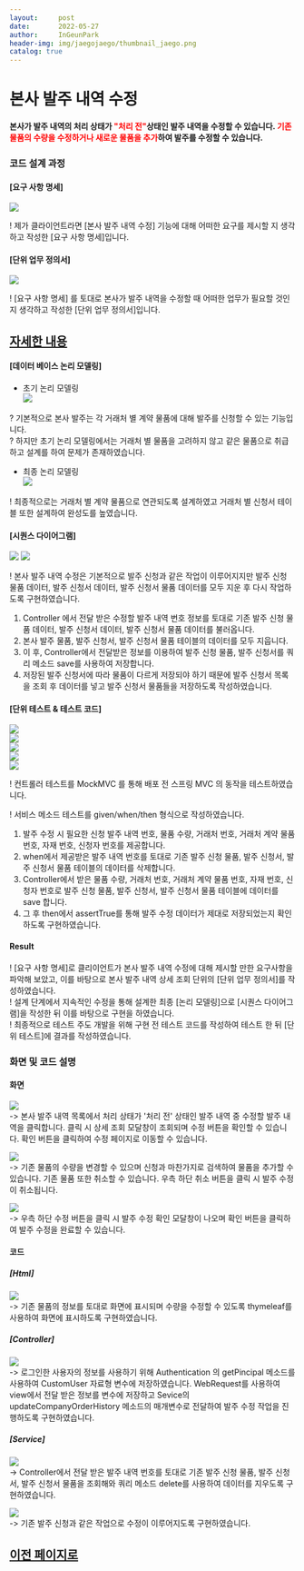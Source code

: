```yaml
---
layout:     post
date:       2022-05-27
author:     InGeunPark
header-img: img/jaegojaego/thumbnail_jaego.png
catalog: true
---
```


# 본사 발주 내역 수정

<p style="font-weight:bold">본사가 발주 내역의 처리 상태가 <font style="color:red;">"처리 전"</font>상태인 발주 내역을 수정할 수 있습니다. 
  <font style="color:red;">기존 물품의 수량을 수정하거나 새로운 물품을 추가</font>하여 발주를 수정할 수 있습니다. </p>

### 코드 설계 과정

#### [요구 사항 명세]
<img src="../../../../img/jaegojaego/companyOrderModify/company-order-modify_1.png"> <br>

! 제가 클라이언트라면 [본사 발주 내역 수정] 기능에 대해 어떠한 요구를 제시할 지 생각하고 작성한 [요구 사항 명세]입니다.

#### [단위 업무 정의서] 

<img src="../../../../img/jaegojaego/companyOrderModify/company-order-modify_2.png"> <br>

! [요구 사항 명세] 를 토대로 본사가 발주 내역을 수정할 때 어떠한 업무가 필요할 것인지 생각하고 작성한 [단위 업무 정의서]입니다.

## [자세한 내용](https://www.notion.so/912b85f8f7f645b6859401cccae0124b)

#### [데이터 베이스 논리 모델링]
- 초기 논리 모델링 <br>
<img src="../../../../img/jaegojaego/companyOrderList/company-order-list_3.png"> <br>

? 기본적으로 본사 발주는 각 거래처 별 계약 물품에 대해 발주를 신청할 수 있는 기능입니다. <br>
? 하지만 초기 논리 모델링에서는 거래처 별 물품을 고려하지 않고 같은 물품으로 취급하고 설계를 하여 문제가 존재하였습니다.

- 최종 논리 모델링 <br>
<img src="../../../../img/jaegojaego/companyOrderList/company-order-list_4.png"> <br>

! 최종적으로는 거래처 별 계약 물품으로 연관되도록 설계하였고 거래처 별 신청서 테이블 또한 설계하여 완성도를 높였습니다.

#### [시퀀스 다이어그램]

<img src="../../../../img/jaegojaego/companyOrderModify/company-order-modify_3.png">
<img src="../../../../img/jaegojaego/companyOrderModify/company-order-modify_4.png"> <br>

! 본사 발주 내역 수정은 기본적으로 발주 신청과 같은 작업이 이루어지지만 발주 신청 물품 데이터, 발주 신청서 데이터, 발주 신청서 물품 데이터를 모두 지운 후 다시 작업하도록 구현하였습니다.
 1. Controller 에서 전달 받은 수정할 발주 내역 번호 정보를 토대로 기존 발주 신청 물품 데이터, 발주 신청서 데이터, 발주 신청서 물품 데이터를 불러옵니다.
 2. 본사 발주 물품, 발주 신청서, 발주 신청서 물품 테이블의 데이터를 모두 지웁니다.
 3. 이 후, Controller에서 전달받은 정보를 이용하여 발주 신청 물품, 발주 신청서를 쿼리 메소드 save를 사용하여 저장합니다.
 4. 저장된 발주 신청서에 따라 물품이 다르게 저장되야 하기 때문에 발주 신청서 목록을 조회 후 데이터를 넣고 발주 신청서 물품들을 저장하도록 작성하였습니다.

#### [단위 테스트 & 테스트 코드]

<img src="../../../../img/jaegojaego/companyOrderModify/company-order-modify_5.png"> <br>
<img src="../../../../img/jaegojaego/companyOrderModify/company-order-modify_6.png"> <br>
<img src="../../../../img/jaegojaego/companyOrderModify/company-order-modify_7.png"> <br>
<img src="../../../../img/jaegojaego/companyOrderModify/company-order-modify_8.png"> <br>
<img src="../../../../img/jaegojaego/companyOrderModify/company-order-modify_9.png"> <br>

! 컨트롤러 테스트를 MockMVC 를 통해 배포 전 스프링 MVC 의 동작을 테스트하였습니다.

! 서비스 메소드 테스트를 given/when/then 형식으로 작성하였습니다. <br>
 1. 발주 수정 시 필요한 신청 발주 내역 번호, 물품 수량, 거래처 번호, 거래처 계약 물품 번호, 자재 번호, 신청자 번호를 제공합니다.
 2. when에서 제공받은 발주 내역 번호를 토대로 기존 발주 신청 물품, 발주 신청서, 발주 신청서 물품 테이블의 데이터를 삭제합니다.
 3. Controller에서 받은 물품 수량, 거래처 번호, 거래처 계약 물품 번호, 자재 번호, 신청자 번호로 발주 신청 물품, 발주 신청서, 발주 신청서 물품 테이블에 데이터를 save 합니다.
 4. 그 후 then에서 assertTrue를 통해 발주 수정 데이터가 제대로 저장되었는지 확인하도록 구현하였습니다.

#### Result
! [요구 사항 명세]로 클리이언트가 본사 발주 내역 수정에 대해 제시할 만한 요구사항을 파악해 보았고, 이를 바탕으로 본사 발주 내역 상세 조회 단위의  [단위 업무 정의서]를 작성하였습니다.  <br>
! 설계 단계에서 지속적인 수정을 통해 설계한 최종 [논리 모델링]으로  [시퀀스 다이어그램]을 작성한 뒤 이를 바탕으로 구현을 하였습니다. <br>
! 최종적으로 테스트 주도 개발을 위해 구현 전 테스트 코드를 작성하여 테스트 한 뒤 [단위 테스트]에 결과를 작성하였습니다. 

### 화면 및 코드 설명

#### 화면
<img src="../../../../img/jaegojaego/companyOrderModify/company-order-modify_10.png"> <br>
-> 본사 발주 내역 목록에서 처리 상태가 '처리 전' 상태인 발주 내역 중 수정할 발주 내역을 클릭합니다. 클릭 시 상세 조회 모달창이 조회되며 수정 버튼을 확인할 수 있습니다. 확인 버튼을 클릭하여 수정 페이지로 이동할 수 있습니다. <br>

<img src="../../../../img/jaegojaego/companyOrderModify/company-order-modify_11.png"> <br>
-> 기존 물품의 수량을 변경할 수 있으며 신청과 마찬가지로 검색하여 물품을 추가할 수 있습니다. 기존 물품 또한 취소할 수 있습니다. 우측 하단 취소 버튼을 클릭 시 발주 수정이 취소됩니다. <br>

<img src="../../../../img/jaegojaego/companyOrderModify/company-order-modify_12.png"> <br>
-> 우측 하단 수정 버튼을 클릭 시 발주 수정 확인 모달창이 나오며 확인 버튼을 클릭하여 발주 수정을 완료할 수 있습니다. <br>

#### 코드

##### [Html]
<img src="../../../../img/jaegojaego/companyOrderModify/company-order-modify_13.png"> <br>
-> 기존 물품의 정보를 토대로 화면에 표시되며 수량을 수정할 수 있도록 thymeleaf를 사용하여 화면에 표시하도록 구현하였습니다. <br>

##### [Controller]
<img src="../../../../img/jaegojaego/companyOrderModify/company-order-modify_14.png"> <br>
-> 로그인한 사용자의 정보를 사용하기 위해 Authentication 의 getPincipal 메소드를 사용하여 CustomUser 자료형 변수에 저장하였습니다. WebRequest를 사용하여 view에서 전달 받은
정보를 변수에 저장하고 Sevice의 updateCompanyOrderHistory 메소드의 매개변수로 전달하여 발주 수정 작업을 진행하도록 구현하였습니다.<br>

##### [Service]
<img src="../../../../img/jaegojaego/companyOrderModify/company-order-modify_15.png"> <br>
-> Controller에서 전달 받은 발주 내역 번호를 토대로 기존 발주 신청 물품, 발주 신청서, 발주 신청서 물품을 조회해와 쿼리 메소드 delete를 사용하여 데이터를 지우도록 구현하였습니다. <br>

<img src="../../../../img/jaegojaego/companyOrderRegist/company-order-modify_16.png"> <br>
-> 기존 발주 신청과 같은 작업으로 수정이 이루어지도록 구현하였습니다.

## [이전 페이지로](https://ingeunpark.github.io/2022/05/27/jaegojaego/#list)



